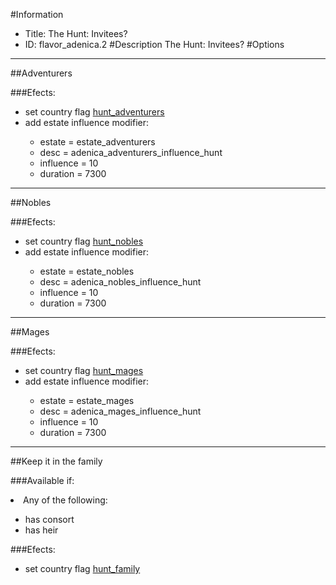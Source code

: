 #Information
 - Title: The Hunt: Invitees?
 - ID: flavor_adenica.2
#Description
The Hunt: Invitees?
#Options

___
##Adventurers

###Efects:<ul><li>set country flag [hunt_adventurers](../flags/hunt_adventurers.md)</li><li>add estate influence modifier:</li><ul><li>estate = estate_adventurers</li><li>desc = adenica_adventurers_influence_hunt</li><li>influence = 10</li><li>duration = 7300</li></ul></ul>

___
##Nobles

###Efects:<ul><li>set country flag [hunt_nobles](../flags/hunt_nobles.md)</li><li>add estate influence modifier:</li><ul><li>estate = estate_nobles</li><li>desc = adenica_nobles_influence_hunt</li><li>influence = 10</li><li>duration = 7300</li></ul></ul>

___
##Mages

###Efects:<ul><li>set country flag [hunt_mages](../flags/hunt_mages.md)</li><li>add estate influence modifier:</li><ul><li>estate = estate_mages</li><li>desc = adenica_mages_influence_hunt</li><li>influence = 10</li><li>duration = 7300</li></ul></ul>

___
##Keep it in the family

###Available if:
<li>Any of the following:</li><ul><li>has consort</li><li>has heir</li></ul>

###Efects:<ul><li>set country flag [hunt_family](../flags/hunt_family.md)</li></ul>
